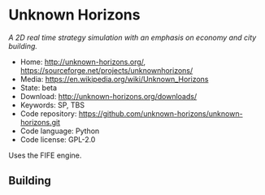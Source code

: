 # Unknown Horizons

_A 2D real time strategy simulation with an emphasis on economy and city building._

- Home: http://unknown-horizons.org/, https://sourceforge.net/projects/unknownhorizons/
- Media: https://en.wikipedia.org/wiki/Unknown_Horizons
- State: beta
- Download: http://unknown-horizons.org/downloads/
- Keywords: SP, TBS
- Code repository: https://github.com/unknown-horizons/unknown-horizons.git
- Code language: Python
- Code license: GPL-2.0

Uses the FIFE engine.

## Building

